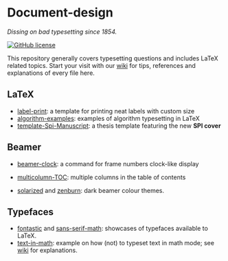 # Document-design

*Dissing on bad typesetting since 1854.*

[![GitHub license](https://img.shields.io/badge/licence-MIT-blue.svg)](https://github.com/texstremists/Document-design/blob/master/LICENSE)

This repository generally covers typesetting questions and includes LaTeX related topics.
Start your visit with our [wiki](https://github.com/texstremists/Document-design/wiki) for tips, references and explanations of every file here.


## LaTeX

- [label-print](https://github.com/texstremists/Document-design/tree/master/Latex/labelPrint): a template for printing neat labels with custom size
- [algorithm-examples](https://github.com/texstremists/Document-design/blob/master/Latex/algorithmExamples.tex): examples of algorithm typesetting in LaTeX
- [template-Spi-Manuscript](https://github.com/texstremists/Document-design/blob/master/Latex/template-Spi-Manuscript/): a thesis template featuring the new **SPI cover** 



## Beamer

- [beamer-clock](https://github.com/texstremists/Document-design/blob/master/Beamer/beamer-clock/beamerClock.md): a command for frame numbers clock-like display

- [multicolumn-TOC](https://github.com/texstremists/Document-design/blob/master/Beamer/multicolumnTOC.tex): multiple columns in the table of contents

- [solarized](https://github.com/texstremists/Document-design/blob/master/Beamer/beamercolorthemesolarizeddark.sty) and [zenburn](https://github.com/texstremists/Document-design/blob/master/Beamer/beamercolorthemezenburn.sty): dark beamer colour themes.



## Typefaces

- [fontastic](https://github.com/texstremists/Document-design/blob/master/typefaces/fontastic.tex) and [sans-serif-math](https://github.com/texstremists/Document-design/blob/master/typefaces/sans-serif-math.tex): showcases of typefaces available to LaTeX.
- [text-in-math](https://github.com/texstremists/Document-design/blob/master/typefaces/text-in-math.tex): example on how (not) to typeset text in math mode; see [wiki](https://github.com/texstremists/Document-design/wiki/Typesetting-math#typeface) for explanations.
